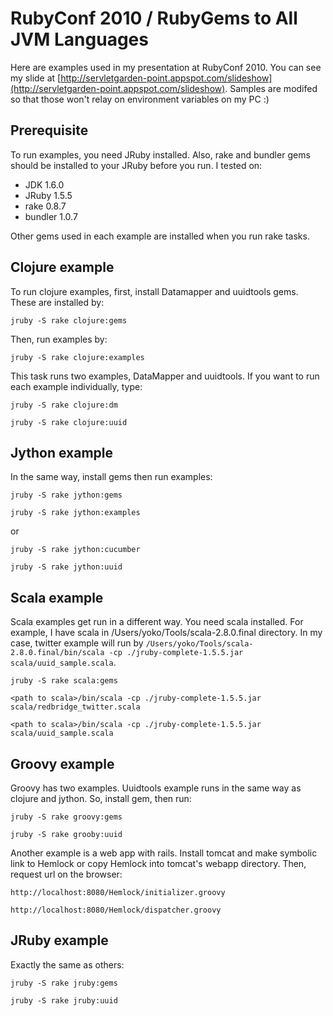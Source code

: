 # RubyConf 2010 / RubyGems to All JVM Languages

Here are examples used in my presentation at RubyConf 2010. You can see my slide at  [http://servletgarden-point.appspot.com/slideshow](http://servletgarden-point.appspot.com/slideshow).
Samples are modifed so that those won't relay on environment variables on my PC :)


## Prerequisite

To run examples, you need JRuby installed. Also, rake and bundler gems should be installed to your JRuby before you run. I tested on:

* JDK 1.6.0
* JRuby 1.5.5
* rake 0.8.7
* bundler 1.0.7

Other gems used in each example are installed when you run rake tasks.


## Clojure example

To run clojure examples, first, install Datamapper and uuidtools gems. These are installed by:

``jruby -S rake clojure:gems``

Then, run examples by:

``jruby -S rake clojure:examples``

This task runs two examples, DataMapper and uuidtools. If you want to run each example individually, type:

``jruby -S rake clojure:dm``

``jruby -S rake clojure:uuid``


## Jython example

In the same way, install gems then run examples:

``jruby -S rake jython:gems``

``jruby -S rake jython:examples``

or

``jruby -S rake jython:cucumber``

``jruby -S rake jython:uuid``


## Scala example

Scala examples get run in a different way. You need scala installed. For example, I have scala in /Users/yoko/Tools/scala-2.8.0.final directory. In my case, twitter example will run by `/Users/yoko/Tools/scala-2.8.0.final/bin/scala -cp ./jruby-complete-1.5.5.jar scala/uuid_sample.scala`.

``jruby -S rake scala:gems``

``<path to scala>/bin/scala -cp ./jruby-complete-1.5.5.jar scala/redbridge_twitter.scala``

``<path to scala>/bin/scala -cp ./jruby-complete-1.5.5.jar scala/uuid_sample.scala``


## Groovy example

Groovy has two examples. Uuidtools example runs in the same way as clojure and jython. So, install gem, then run:

``jruby -S rake groovy:gems``

``jruby -S rake grooby:uuid``

Another example is a web app with rails. Install tomcat and make symbolic link to Hemlock or copy Hemlock into tomcat's webapp directory. Then, request url on the browser:

``http://localhost:8080/Hemlock/initializer.groovy``

``http://localhost:8080/Hemlock/dispatcher.groovy``


## JRuby example

Exactly the same as others:

``jruby -S rake jruby:gems``

``jruby -S rake jruby:uuid``
